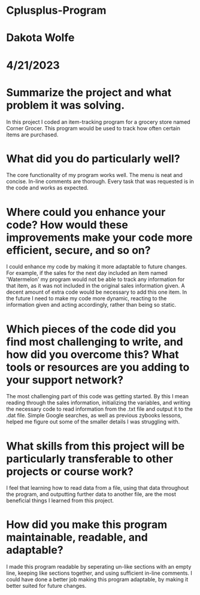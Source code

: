 # Cplusplus-Program
# Dakota Wolfe
# 4/21/2023

# Summarize the project and what problem it was solving.
In this project I coded an item-tracking program for a grocery store named Corner Grocer. This program would be used to track how often certain items are purchased.

# What did you do particularly well?
The core functionality of my program works well. The menu is neat and concise. In-line comments are thorough. Every task that was requested is in the code and works as expected.

# Where could you enhance your code? How would these improvements make your code more efficient, secure, and so on?
I could enhance my code by making it more adaptable to future changes. For example, if the sales for the next day included an item named 'Watermelon' my program would not be able to track any information for that item, as it was not included in the original sales information given. A decent amount of extra code would be necessary to add this one item. In the future I need to make my code more dynamic, reacting to the information given and acting accordingly, rather than being so static.

# Which pieces of the code did you find most challenging to write, and how did you overcome this? What tools or resources are you adding to your support network?
The most challenging part of this code was getting started. By this I mean reading through the sales information, initializing the variables, and writing the necessary code to read information from the .txt file and output it to the .dat file. Simple Google searches, as well as previous zybooks lessons, helped me figure out some of the smaller details I was struggling with. 

# What skills from this project will be particularly transferable to other projects or course work?
I feel that learning how to read data from a file, using that data throughout the program, and outputting further data to another file, are the most beneficial things I learned from this project.

# How did you make this program maintainable, readable, and adaptable?
I made this program readable by seperating un-like sections with an empty line, keeping like sections together, and using sufficient in-line comments. I could have done a better job making this program adaptable, by making it better suited for future changes.

